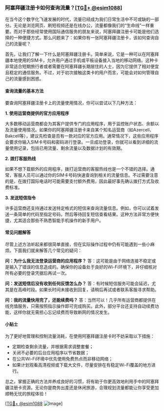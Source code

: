 ### 阿塞拜疆注册卡如何查询流量？[[TG💪+ @esim1088](https://t.me/s/esim1088)]

在当今这个数字化飞速发展的时代，流量已经成为我们日常生活中不可或缺的一部分。无论是浏览网页、刷短视频还是在线办公，流量都像我们的“生命线”一样重要。而对于那些经常使用国际通信服务的朋友来说，阿塞拜疆注册卡可能是他们选择的一种便捷方式。那么问题来了：如果你有一张阿塞拜疆注册卡，该如何查询自己的流量呢？

首先，让我们了解一下什么是阿塞拜疆注册卡。简单来说，它是一种可以在阿塞拜疆本地使用的SIM卡，允许用户通过手机或平板设备接入当地的移动网络。这种卡非常适合短期旅行者或者需要在阿塞拜疆长期居住的人士，因为它提供了相对便宜且稳定的通信服务。不过，对于初次接触这类卡的用户而言，可能会对如何管理自己的流量感到困惑。

#### 查询流量的基本方法

要查询阿塞拜疆注册卡上的流量使用情况，你可以尝试以下几种方法：

**1. 使用运营商提供的官方应用程序**

大多数移动运营商都会为其客户提供专门的应用程序，用于监控账户状态、余额以及流量使用情况。如果你的阿塞拜疆注册卡来自某个知名运营商（如Azercell、Bakcell等），建议先检查是否有一款对应的官方应用。通常情况下，这些应用程序会要求你输入SIM卡号码和密码进行登录。一旦成功登录，你就可以看到详细的流量使用记录，包括已用流量、剩余流量以及数据计划的有效期。

**2. 拨打客服热线**

如果不想下载额外的应用程序，拨打运营商的客服热线也是一个不错的选择。通常，客服人员可以通过你的SIM卡号码快速查询到相关的流量信息。不过需要注意的是，在拨打国际电话时可能需要支付额外费用，因此最好事先确认拨打方式及收费标准。

**3. 发送短信指令**

许多运营商还支持通过发送特定格式的短信来查询流量信息。例如，你可以试着发送一条简单的代码至指定号码，然后等待回复短信查看结果。这种方法非常方便快捷，尤其适合那些不熟悉智能手机操作的新手用户。

#### 常见问题解答

尽管上述方法听起来都很简单直接，但在实际操作过程中仍有可能遇到一些小麻烦。下面我们就来解答几个常见的疑问：

**问：为什么我无法登录运营商的应用程序？**
答：这可能是由于网络连接不稳定或是输入了错误的信息造成的。确保你的设备处于良好的Wi-Fi环境下，并仔细核对所有必要的登录凭据后再试一次。

**问：发送短信后没有收到任何反馈怎么办？**
答：有时候短信服务可能会延迟，尤其是在高峰时段。如果长时间未接收到回复，请稍后再试或者联系客服寻求帮助。

**问：我的流量快用完了，还能续费吗？**
答：当然可以！几乎所有运营商都提供在线充值服务，只需按照指示操作即可完成购买。此外，部分平台还支持自动续费功能，这样你就无需担心忘记续费而导致断网的情况发生。

#### 小贴士

为了更好地管理和控制流量消耗，在使用阿塞拜疆注册卡时不妨采取以下措施：

- 定期检查剩余流量，并根据需求调整套餐；
- 关闭不必要的后台应用程序以节省数据；
- 在公共Wi-Fi环境中优先使用免费热点而非移动网络；
- 如果计划观看高清视频或下载大文件，尽量安排在有稳定Wi-Fi覆盖的地方进行。

总之，掌握正确的方法并养成良好的习惯，将有助于你更高效地利用手中的阿塞拜疆注册卡资源。无论你是商务出差还是休闲旅游，合理规划流量都能让你享受更加顺畅无忧的旅程体验！

[[TG💪+ @esim1088](https://t.me/s/esim1088) ![Image](https://i.postimg.cc/4NQfJmqS/Snipaste-2025-05-13-00-14-12.png)]